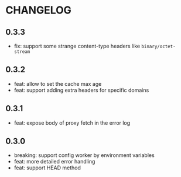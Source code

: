 # CHANGELOG

## 0.3.3

- fix: support some strange content-type headers like `binary/octet-stream`

## 0.3.2

- feat: allow to set the cache max age
- feat: support adding extra headers for specific domains

## 0.3.1

- feat: expose body of proxy fetch in the error log

## 0.3.0

- breaking: support config worker by environment variables
- feat: more detailed error handling
- feat: support HEAD method